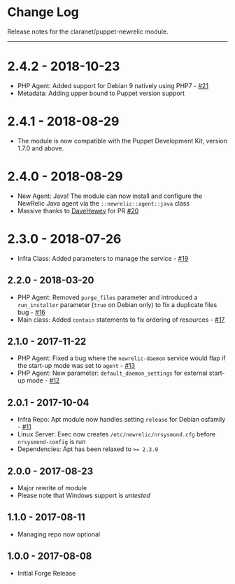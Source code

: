 # Change Log

Release notes for the claranet/puppet-newrelic module.

------------------------------------------

# 2.4.2 - 2018-10-23
  * PHP Agent: Added support for Debian 9 natively using PHP7 - [#21](https://github.com/claranet/puppet-newrelic/pull/19)
  * Metadata: Adding upper bound to Puppet version support

# 2.4.1 - 2018-08-29
  * The module is now compatible with the Puppet Development Kit, version 1.7.0 and above.

# 2.4.0 - 2018-08-29
  * New Agent: Java! The module can now install and configure the NewRelic Java agent via the `::newrelic::agent::java` class
  * Massive thanks to [DaveHewey](https://github.com/DaveHewy) for PR [#20](https://github.com/claranet/puppet-newrelic/pull/19)

# 2.3.0 - 2018-07-26
  * Infra Class: Added parameters to manage the service - [#19](https://github.com/claranet/puppet-newrelic/pull/19)

## 2.2.0 - 2018-03-20
  * PHP Agent: Removed `purge_files` parameter and introduced a `run_installer` parameter (`true` on Debian only) to fix a duplicate files bug - [#16](https://github.com/claranet/puppet-newrelic/pull/16)
  * Main class: Added `contain` statements to fix ordering of resources - [#17](https://github.com/claranet/puppet-newrelic/pull/17)

## 2.1.0 - 2017-11-22
  * PHP Agent: Fixed a bug where the `newrelic-daemon` service would flap if the start-up mode was set to `agent` - [#13](https://github.com/claranet/puppet-newrelic/issues/13)
  * PHP Agent: New parameter: `default_daemon_settings` for external start-up mode - [#12](https://github.com/claranet/puppet-newrelic/pull/12)

## 2.0.1 - 2017-10-04
  * Infra Repo: Apt module now handles setting `release` for Debian osfamily - [#11](https://github.com/claranet/puppet-newrelic/issues/11)
  * Linux Server: Exec now creates `/etc/newrelic/nrsysmond.cfg` before `nrsysmond-config` is run
  * Dependencies: Apt has been relaxed to `>= 2.3.0`

## 2.0.0 - 2017-08-23
  * Major rewrite of module
  * Please note that Windows support is _untested_

## 1.1.0 - 2017-08-11
  * Managing repo now optional

## 1.0.0 - 2017-08-08
  * Initial Forge Release
